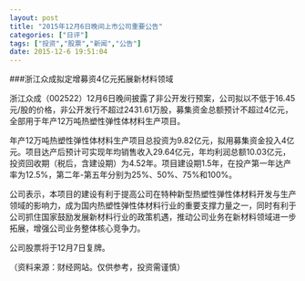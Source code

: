 ```yaml
---
layout: post
title: "2015年12月6日晚间上市公司重要公告"
categories: ["日评"]
tags: ["投资","股票","新闻","公告"]
date: 2015-12-6 19:51:04
---
```

###浙江众成拟定增募资4亿元拓展新材料领域

浙江众成（002522）12月6日晚间披露了非公开发行预案，公司拟以不低于16.45元/股的价格，非公开发行不超过2431.61万股，募集资金总额预计不超过4亿元，全部用于年产12万吨热塑性弹性体材料生产项目。

年产12万吨热塑性弹性体材料生产项目总投资为9.82亿元，拟用募集资金投入4亿元。项目达产后预计可实现年均销售收入29.64亿元，年均利润总额10.03亿元，投资回收期（税后，含建设期）为4.52年。项目建设期1.5年，在投产第一年达产率为12.5%，第二年-第五年分别为25%、50%、75%和100%。

公司表示，本项目的建设有利于提高公司在特种新型热塑性弹性体材料开发与生产领域的影响力，成为国内热塑性弹性体材料行业的重要支撑力量之一，同时有利于公司抓住国家鼓励发展新材料行业的政策机遇，推动公司业务在新材料领域进一步拓展，增强公司业务整体核心竞争力。

公司股票将于12月7日复牌。

（资料来源：财经网站。仅供参考，投资需谨慎）
